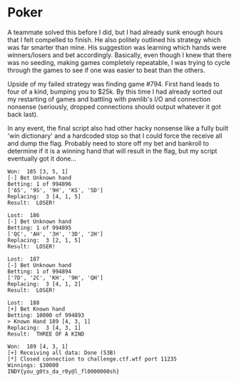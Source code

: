 # Poker

A teammate solved this before I did, but I had already sunk enough hours that I felt compelled to finish. He also politely outlined his strategy which was far smarter than mine. His suggestion was learning which hands were winners/losers and bet accordingly. Basically, even though I knew that there was no seeding, making games completely repeatable, I was trying to cycle through the games to see if one was easier to beat than the others.

Upside of my failed strategy was finding game #794. First hand leads to four of a kind, bumping you to $25k. By this time I had already sorted out my restarting of games and battling with pwnlib's I/O and connection nonsense (seriously, dropped connections should output whatever it got back last).

In any event, the final script also had other hacky nonsense like a fully built 'win dictionary' and a hardcoded stop so that I could force the receive all and dump the flag. Probably need to store off my bet and bankroll to determine if it is a winning hand that will result in the flag, but my script eventually got it done…

```
Won:  185 [3, 5, 1]
[-] Bet Unknown hand
Betting: 1 of 994896
['6S', '9S', '9H', 'KS', '5D']
Replacing:  3 [4, 1, 5]
Result:  LOSER!

Lost:  186
[-] Bet Unknown hand
Betting: 1 of 994895
['QC', 'AH', '3H', '3D', '2H']
Replacing:  3 [2, 1, 5]
Result:  LOSER!

Lost:  187
[-] Bet Unknown hand
Betting: 1 of 994894
['7D', '2C', 'KH', '9H', 'QH']
Replacing:  3 [4, 1, 2]
Result:  LOSER!

Lost:  188
[+] Bet Known hand
Betting: 10000 of 994893
> Known Hand 189 [4, 3, 1]
Replacing:  3 [4, 3, 1]
Result:  THREE OF A KIND

Won:  189 [4, 3, 1]
[+] Receiving all data: Done (53B)
[*] Closed connection to challenge.ctf.wtf port 11235
Winnings: $30000
INDY{you_g0ts_da_r0y@l_fl0000000sh}
```
